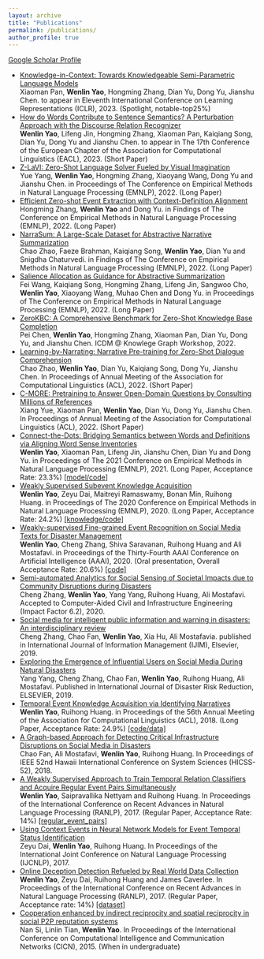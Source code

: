 ```yaml
---
layout: archive
title: "Publications"
permalink: /publications/
author_profile: true
---
```


[Google Scholar Profile](https://scholar.google.com/citations?user=qwo2A24AAAAJ&hl=en)<br>
* [Knowledge-in-Context: Towards Knowledgeable Semi-Parametric Language Models](https://openreview.net/forum?id=a2jNdqE2102)<br> Xiaoman Pan, <strong>Wenlin Yao</strong>, Hongming Zhang, Dian Yu, Dong Yu, Jianshu Chen. to appear in Eleventh International Conference on Learning Representations (ICLR), 2023. (Spotlight, notable-top25%)
* [How do Words Contribute to Sentence Semantics? A Perturbation Approach with the Discourse Relation Recognizer]()<br> <strong>Wenlin Yao</strong>, Lifeng Jin, Hongming Zhang, Xiaoman Pan, Kaiqiang Song, Dian Yu, Dong Yu and Jianshu Chen. to appear in The 17th Conference of the European Chapter of the Association for Computational Linguistics (EACL), 2023. (Short Paper)
* [Z-LaVI: Zero-Shot Language Solver Fueled by Visual Imagination](https://aclanthology.org/2022.emnlp-main.78/)<br> Yue Yang, <strong>Wenlin Yao</strong>, Hongming Zhang, Xiaoyang Wang, Dong Yu and Jianshu Chen. in Proceedings of The Conference on Empirical Methods in Natural Language Processing (EMNLP), 2022. (Long Paper)
* [Efficient Zero-shot Event Extraction with Context-Definition Alignment](https://aclanthology.org/2022.findings-emnlp.531/)<br> Hongming Zhang, <strong>Wenlin Yao</strong> and Dong Yu. in Findings of The Conference on Empirical Methods in Natural Language Processing (EMNLP), 2022. (Long Paper)
* [NarraSum: A Large-Scale Dataset for Abstractive Narrative Summarization](https://aclanthology.org/2022.findings-emnlp.14/)<br> Chao Zhao, Faeze Brahman, Kaiqiang Song, <strong>Wenlin Yao</strong>, Dian Yu and Snigdha Chaturvedi. in Findings of The Conference on Empirical Methods in Natural Language Processing (EMNLP), 2022. (Long Paper)
* [Salience Allocation as Guidance for Abstractive Summarization](https://aclanthology.org/2022.emnlp-main.409/)<br> Fei Wang, Kaiqiang Song, Hongming Zhang, Lifeng Jin, Sangwoo Cho, <strong>Wenlin Yao</strong>, Xiaoyang Wang, Muhao Chen and Dong Yu. in Proceedings of The Conference on Empirical Methods in Natural Language Processing (EMNLP), 2022. (Long Paper)
* [ZeroKBC: A Comprehensive Benchmark for Zero-Shot Knowledge Base Completion](https://arxiv.org/abs/2212.03091)<br> Pei Chen, <strong>Wenlin Yao</strong>, Hongming Zhang, Xiaoman Pan, Dian Yu, Dong Yu, and Jianshu Chen. ICDM @ Knowlege Graph Workshop, 2022.
* [Learning-by-Narrating: Narrative Pre-training for Zero-Shot Dialogue Comprehension](https://aclanthology.org/2022.acl-short.23/)<br> Chao Zhao, <strong>Wenlin Yao</strong>, Dian Yu, Kaiqiang Song, Dong Yu, Jianshu Chen. In Proceedings of Annual Meeting of the Association for Computational Linguistics (ACL), 2022. (Short Paper)
* [C-MORE: Pretraining to Answer Open-Domain Questions by Consulting Millions of References](https://aclanthology.org/2022.acl-short.41/)<br> Xiang Yue, Xiaoman Pan, <strong>Wenlin Yao</strong>, Dian Yu, Dong Yu, Jianshu Chen. In Proceedings of Annual Meeting of the Association for Computational Linguistics (ACL), 2022. (Short Paper)
* [Connect-the-Dots: Bridging Semantics between Words and Definitions via Aligning Word Sense Inventories](https://aclanthology.org/2021.emnlp-main.610/)<br>
<strong>Wenlin Yao</strong>, Xiaoman Pan, Lifeng Jin, Jianshu Chen, Dian Yu and Dong Yu. in Proceedings of The 2021 Conference on Empirical Methods in Natural Language Processing (EMNLP), 2021. (Long Paper, Acceptance Rate: 23.3%) <a href="https://github.com/tencent-ailab/EMNLP21_SemEq">[model/code]</a>
* [Weakly Supervised Subevent Knowledge Acquisition](https://www.aclweb.org/anthology/2020.emnlp-main.430/)<br>
<strong>Wenlin Yao</strong>, Zeyu Dai, Maitreyi Ramaswamy, Bonan Min, Ruihong Huang. in Proceedings of The 2020 Conference on Empirical Methods in Natural Language Processing (EMNLP), 2020. (Long Paper, Acceptance Rate: 24.2%) <a href="https://github.com/wenlinyao/EMNLP20-SubeventAcquisition">[knowledge/code]</a>
* [Weakly-supervised Fine-grained Event Recognition on Social Media Texts for Disaster Management](https://aaai.org/ojs/index.php/AAAI/article/view/5391)<br>
<strong>Wenlin Yao</strong>, Cheng Zhang, Shiva Saravanan, Ruihong Huang and Ali Mostafavi. in Proceedings of the Thirty-Fourth AAAI Conference on Artificial Intelligence (AAAI), 2020. (Oral presentation, Overall Acceptance Rate: 20.6%) <a href="https://github.com/wenlinyao/AAAI20-EventRecognitionForDisaster">[code]</a>
* [Semi-automated Analytics for Social Sensing of Societal Impacts due to Community Disruptions during Disasters](https://onlinelibrary.wiley.com/doi/full/10.1111/mice.12576)<br>
Cheng Zhang, <strong>Wenlin Yao</strong>, Yang Yang, Ruihong Huang, Ali Mostafavi. Accepted to Computer-Aided Civil and Infrastructure Engineering (Impact Factor 6.2), 2020.
* [Social media for intelligent public information and warning in disasters: An interdisciplinary review](https://doi.org/10.1016/j.ijinfomgt.2019.04.004)<br>
Cheng Zhang, Chao Fan, <strong>Wenlin Yao</strong>, Xia Hu, Ali Mostafavia. published in International Journal of Information Management (IJIM), Elsevier, 2019.
* [Exploring the Emergence of Influential Users on Social Media During Natural Disasters](https://www.sciencedirect.com/science/article/pii/S2212420919300950)<br>
Yang Yang, Cheng Zhang, Chao Fan, <strong>Wenlin Yao</strong>, Ruihong Huang, Ali Mostafavi. Published in International Journal of Disaster Risk Reduction, ELSEVIER, 2019. 
* [Temporal Event Knowledge Acquisition via Identifying Narratives](https://www.aclweb.org/anthology/P18-1050/)<br>
<strong>Wenlin Yao</strong>, Ruihong Huang. in Proceedings of the 56th Annual Meeting of the Association for Computational Linguistics (ACL), 2018. (Long Paper, Acceptance Rate: 24.9%) <a href="https://wenlinyao.github.io/files/EventNarratives/README.txt">[code/data]</a>
* [A Graph-based Approach for Detecting Critical Infrastructure Disruptions on Social Media in Disasters](https://scholarspace.manoa.hawaii.edu/bitstream/10125/59637/1/0197.pdf)<br>
Chao Fan, Ali Mostafavi, <strong>Wenlin Yao</strong>, Ruihong Huang. In Proceedings of IEEE 52nd Hawaii International Conference on System Sciences (HICSS-52), 2018. 
* [A Weakly Supervised Approach to Train Temporal Relation Classifiers and Acquire Regular Event Pairs Simultaneously](https://www.aclweb.org/anthology/R17-1103/)<br>
<strong>Wenlin Yao</strong>, Saipravallika Nettyam and Ruihong Huang. In Proceedings of the International Conference on Recent Advances in Natural Language Processing (RANLP), 2017. (Regular Paper, Acceptance Rate: 14%) <a href="https://wenlinyao.github.io/files/regular_event_pairs.txt">[regular_event_pairs]</a>
* [Using Context Events in Neural Network Models for Event Temporal Status Identification](https://www.aclweb.org/anthology/I17-2040/)<br>
Zeyu Dai, <strong>Wenlin Yao</strong>, Ruihong Huang. In Proceedings of the International Joint Conference on Natural Language Processing (IJCNLP), 2017.
* [Online Deception Detection Refueled by Real World Data Collection](https://www.aclweb.org/anthology/R17-1102/)<br>
<strong>Wenlin Yao</strong>, Zeyu Dai, Ruihong Huang and James Caverlee. In Proceedings of the International Conference on Recent Advances in Natural Language Processing (RANLP), 2017. (Regular Paper, Acceptance rate: 14%) <a href="https://wenlinyao.github.io/files/RANLP2017_note.txt">[dataset]</a>
* [Cooperation enhanced by indirect reciprocity and spatial reciprocity in social P2P reputation systems](http://nlp.cs.tamu.edu/People/WenlinYao_files/social_P2P_reputation_systems.pdf)<br>
Nan Si, Linlin Tian, <strong>Wenlin Yao</strong>. In Proceedings of the International Conference on Computational Intelligence and Communication Networks (CICN), 2015. (When in undergraduate)

